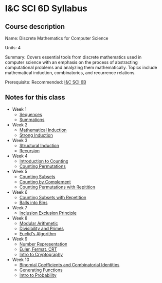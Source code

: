# I&C SCI 6D Syllabus

## Course description

Name: Discrete Mathematics for Computer Science

Units: 4

Summary: Covers essential tools from discrete mathematics used in computer science with an emphasis on the process of abstracting computational problems and analyzing them mathematically. Topics include mathematical induction, combinatorics, and recurrence relations.

Prerequisite: Recommended: [I&C SCI 6B](../../summer-2020/ics-6b/syllabus.md)

## Notes for this class

- Week 1
    - [Sequences](./week1/sequences.md)
    - [Summations](./week1/summations.md)
- Week 2
    - [Mathematical Induction](./week2/math-induction.md)
    - [Strong Induction](./week2/strong-induction.md)
- Week 3
    - [Structural Induction](./week3/structural-induction.md)
    - [Recursion](./week3/recursion.md)
- Week 4
    - [Introduction to Counting](./week4/intro-to-counting.md)
    - [Counting Permutations](./week4/counting-permutations.md)
- Week 5
    - [Counting Subsets](./week5/counting-subsets.md)
    - [Counting by Complement](./week5/counting-by-complement.md)
    - [Counting Permutations with Repitition](./week5/counting-permutations-with-repitition.md)
- Week 6
    - [Counting Subsets with Repetition](./week6/counting-subsets-with-repetition.md)
    - [Balls into Bins](./week6/balls-into-bins.md)
- Week 7
    - [Inclusion Exclusion Principle](./week7/inclusion-exclusion-principle.md)
- Week 8
    - [Modular Arithmetic](./week8/modular-arithmetic.md)
    - [Divisibility and Primes](./week8/divisibility-and-primes.md)
    - [Euclid's Algorithm](./week8/euclids-algorithm.md)
- Week 9
    - [Number Representation](./week9/number-representation.md)
    - [Euler, Fermat, CRT](./week9/eulers-fermat-and-crt.md)
    - [Intro to Cryptography](./week9/intro-to-cryptography.md)
- Week 10
    - [Binomial Coefficients and Combinatorial Identities](./week10/binomial-coefficient-and-combinatorial-identities.md)
    - [Generating Functions](./week10/generating-functions.md)
    - [Intro to Probability](./week10/intro-to-probability.md)
